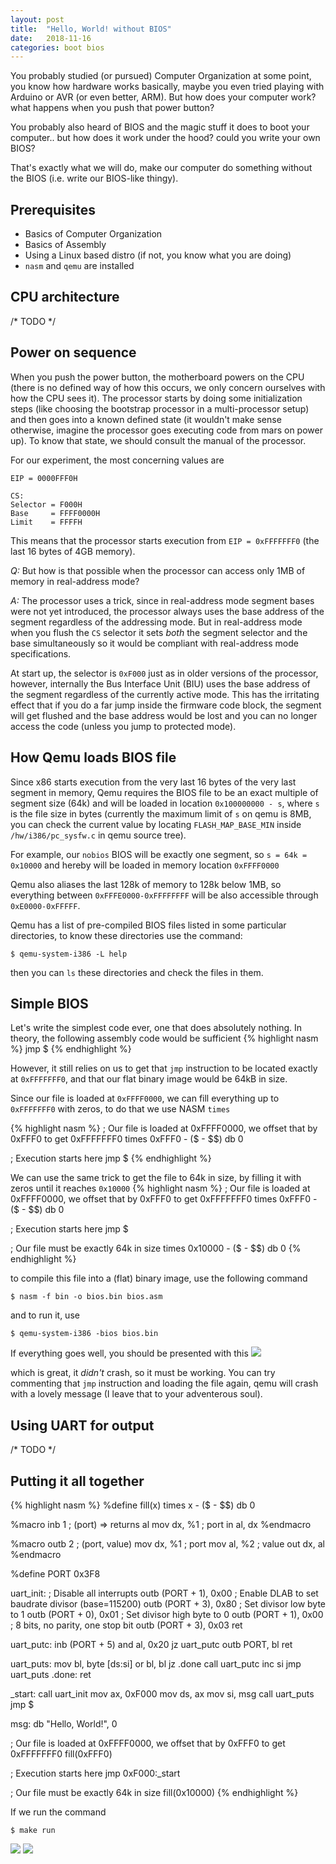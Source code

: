 ```yaml
---
layout: post
title:  "Hello, World! without BIOS"
date:   2018-11-16
categories: boot bios
---
```

You probably studied (or pursued) Computer Organization at some point, you know how hardware works basically, maybe you even tried playing with Arduino or AVR (or even better, ARM). But how does your computer work? what happens when you push that power button?

You probably also heard of BIOS and the magic stuff it does to boot your computer.. but how does it work under the hood? could you write your own BIOS?

That's exactly what we will do, make our computer do something without the BIOS (i.e. write our BIOS-like thingy).

## Prerequisites
- Basics of Computer Organization
- Basics of Assembly
- Using a Linux based distro (if not, you know what you are doing)
- `nasm` and `qemu` are installed

## CPU architecture
/* TODO */

## Power on sequence
When you push the power button, the motherboard powers on the CPU (there is no defined way of how this occurs, we only concern ourselves with how the CPU sees it).
The processor starts by doing some initialization steps (like choosing the bootstrap processor in a multi-processor setup) and then goes into a known defined state (it wouldn't make sense otherwise, imagine the processor goes executing code from mars on power up).
To know that state, we should consult the manual of the processor.

For our experiment, the most concerning values are
```
EIP = 0000FFF0H

CS:
Selector = F000H
Base     = FFFF0000H
Limit    = FFFFH
```

This means that the processor starts execution from `EIP = 0xFFFFFFF0` (the last 16 bytes of 4GB memory).

*Q:* But how is that possible when the processor can access only 1MB of memory in real-address mode?

*A:* The processor uses a trick, since in real-address mode segment bases were not yet introduced, the processor always uses the base address
of the segment regardless of the addressing mode. But in real-address mode when you flush the `CS` selector it sets *both* the segment selector and the base simultaneously so it would be compliant with real-address mode specifications.

At start up, the selector is `0xF000` just as in older versions of the processor, however, internally the Bus Interface Unit (BIU) uses the base address of the segment regardless of the currently active mode. This has the irritating effect that if you do a far jump inside the firmware code block, the segment will get flushed and the base address would be lost and you can no longer access the code (unless you jump to protected mode).

## How Qemu loads BIOS file
Since x86 starts execution from the very last 16 bytes of the very last segment in memory, Qemu requires the BIOS file to be an exact multiple of segment size (64k) and will be loaded in location `0x100000000 - s`, where `s` is the file size in bytes (currently the maximum limit of `s` on qemu is 8MB, you can check the current value by locating `FLASH_MAP_BASE_MIN` inside `/hw/i386/pc_sysfw.c` in qemu source tree).

For example, our `nobios` BIOS will be exactly one segment, so `s = 64k = 0x10000` and hereby will be loaded in memory location `0xFFFF0000`

Qemu also aliases the last 128k of memory to 128k below 1MB, so everything between `0xFFFE0000-0xFFFFFFFF` will be also accessible through `0xE0000-0xFFFFF`.

Qemu has a list of pre-compiled BIOS files listed in some particular directories, to know these directories use the command:
```
$ qemu-system-i386 -L help
```
then you can `ls` these directories and check the files in them.

## Simple BIOS
Let's write the simplest code ever, one that does absolutely nothing.
In theory, the following assembly code would be sufficient
{% highlight nasm %}
jmp $
{% endhighlight %}

However, it still relies on us to get that `jmp` instruction to be located exactly at `0xFFFFFFF0`, and that our flat binary image would be 64kB in size.

Since our file is loaded at `0xFFFF0000`, we can fill everything up to `0xFFFFFFF0` with zeros, to do that we use NASM `times`

{% highlight nasm %}
; Our file is loaded at 0xFFFF0000, we offset that by 0xFFF0 to get 0xFFFFFFF0
times 0xFFF0 - ($ - $$) db 0

; Execution starts here
jmp $
{% endhighlight %}

We can use the same trick to get the file to 64k in size, by filling it with zeros until it reaches `0x10000`
{% highlight nasm %}
; Our file is loaded at 0xFFFF0000, we offset that by 0xFFF0 to get 0xFFFFFFF0
times 0xFFF0 - ($ - $$) db 0

; Execution starts here
jmp $

; Our file must be exactly 64k in size
times 0x10000 - ($ - $$) db 0
{% endhighlight %}

to compile this file into a (flat) binary image, use the following command
```
$ nasm -f bin -o bios.bin bios.asm
```

and to run it, use
```
$ qemu-system-i386 -bios bios.bin
```

If everything goes well, you should be presented with this 
![](/public/images/2018-11-16-hello-world-without-bios-img-1.png)

which is great, it *didn't* crash, so it must be working. You can try commenting that `jmp` instruction and loading the file again, qemu will crash with a lovely message (I leave that to your adventerous soul).

## Using UART for output
/* TODO */

## Putting it all together

{% highlight nasm %}
%define fill(x) times x - ($ - $$) db 0

%macro inb 1    ; (port) => returns al
    mov dx, %1  ; port
    in  al, dx
%endmacro

%macro outb 2   ; (port, value)
    mov dx, %1  ; port
    mov al, %2  ; value
    out dx, al
%endmacro

%define PORT 0x3F8

uart_init:
    ; Disable all interrupts
    outb (PORT + 1), 0x00
    ; Enable DLAB to set baudrate divisor (base=115200)
    outb (PORT + 3), 0x80
    ; Set divisor low byte to 1 
    outb (PORT + 0), 0x01
    ; Set divisor high byte to 0
    outb (PORT + 1), 0x00
    ; 8 bits, no parity, one stop bit
    outb (PORT + 3), 0x03
    ret

uart_putc:
    inb (PORT + 5)
    and al, 0x20
    jz uart_putc
    outb PORT, bl
    ret

uart_puts:
    mov bl, byte [ds:si]
    or bl, bl
    jz .done
    call uart_putc
    inc si
    jmp uart_puts
.done:
    ret

_start:
    call uart_init
    mov ax, 0xF000
    mov ds, ax
    mov si, msg
    call uart_puts
    jmp $

msg: db "Hello, World!", 0

; Our file is loaded at 0xFFFF0000, we offset that by 0xFFF0 to get 0xFFFFFFF0
fill(0xFFF0)

; Execution starts here
jmp 0xF000:_start

; Our file must be exactly 64k in size
fill(0x10000)
{% endhighlight %}

If we run the command
```
$ make run
```
![](/public/images/2018-11-16-hello-world-without-bios-img-1.png)
![](/public/images/2018-11-16-hello-world-without-bios-img-2.png)
